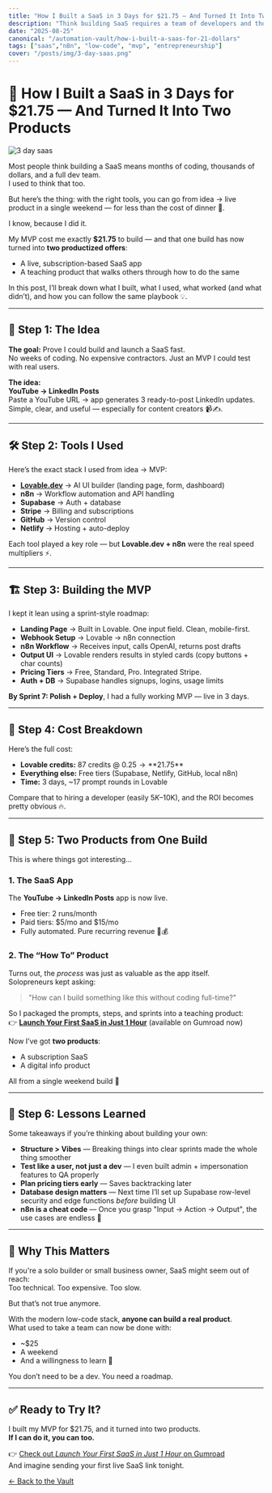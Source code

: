 ```yaml
---
title: "How I Built a SaaS in 3 Days for $21.75 — And Turned It Into Two Products"
description: "Think building SaaS requires a team of developers and thousands of dollars? Think again. In just 3 days and for under $25, I launched a working SaaS MVP using low-code tools — then turned it into not one but two products: a subscription SaaS app and a teaching product. Here’s the exact process, tools, and lessons learned so you can do the same."
date: "2025-08-25"
canonical: "/automation-vault/how-i-built-a-saas-for-21-dollars"
tags: ["saas","n8n", "low-code", "mvp", "entrepreneurship"]
cover: "/posts/img/3-day-saas.png"
---
```


# 🚀 How I Built a SaaS in 3 Days for $21.75 — And Turned It Into Two Products

![3 day saas](/posts/img/3-day-saas.png)

Most people think building a SaaS means months of coding, thousands of dollars, and a full dev team.  
I used to think that too.

But here’s the thing: with the right tools, you can go from idea → live product in a single weekend — for less than the cost of dinner 🍜.

I know, because I did it.

My MVP cost me exactly **$21.75** to build — and that one build has now turned into **two productized offers**:

- A live, subscription-based SaaS app  
- A teaching product that walks others through how to do the same

In this post, I’ll break down what I built, what I used, what worked (and what didn’t), and how you can follow the same playbook 💡.

---

## 🧠 Step 1: The Idea

**The goal:** Prove I could build and launch a SaaS fast.  
No weeks of coding. No expensive contractors. Just an MVP I could test with real users.

**The idea:**  
**YouTube → LinkedIn Posts**  
Paste a YouTube URL → app generates 3 ready-to-post LinkedIn updates.  
Simple, clear, and useful — especially for content creators 📹✍️.

---

## 🛠 Step 2: Tools I Used

Here’s the exact stack I used from idea → MVP:

- **[Lovable.dev](https://lovable.dev)** → AI UI builder (landing page, form, dashboard)
- **n8n** → Workflow automation and API handling
- **Supabase** → Auth + database
- **Stripe** → Billing and subscriptions
- **GitHub** → Version control
- **Netlify** → Hosting + auto-deploy

Each tool played a key role — but **Lovable.dev + n8n** were the real speed multipliers ⚡.

---

## 🏗 Step 3: Building the MVP

I kept it lean using a sprint-style roadmap:

- **Landing Page** → Built in Lovable. One input field. Clean, mobile-first.  
- **Webhook Setup** → Lovable → n8n connection  
- **n8n Workflow** → Receives input, calls OpenAI, returns post drafts  
- **Output UI** → Lovable renders results in styled cards (copy buttons + char counts)  
- **Pricing Tiers** → Free, Standard, Pro. Integrated Stripe.  
- **Auth + DB** → Supabase handles signups, logins, usage limits  

**By Sprint 7: Polish + Deploy**, I had a fully working MVP — live in 3 days.

---

## 💸 Step 4: Cost Breakdown

Here’s the full cost:

- **Lovable credits:** 87 credits @ $0.25 → **$21.75**  
- **Everything else:** Free tiers (Supabase, Netlify, GitHub, local n8n)  
- **Time:** 3 days, ~17 prompt rounds in Lovable  

Compare that to hiring a developer (easily $5K–$10K), and the ROI becomes pretty obvious 🔥.

---

## 🧩 Step 5: Two Products from One Build

This is where things got interesting...

### 1. The SaaS App

The **YouTube → LinkedIn Posts** app is now live.

- Free tier: 2 runs/month  
- Paid tiers: $5/mo and $15/mo  
- Fully automated. Pure recurring revenue 🔁💰

### 2. The “How To” Product

Turns out, the *process* was just as valuable as the app itself.  
Solopreneurs kept asking:

> "How can I build something like this without coding full-time?"

So I packaged the prompts, steps, and sprints into a teaching product:  
👉 **[Launch Your First SaaS in Just 1 Hour](https://gumroad.com/)** (available on Gumroad now)

Now I’ve got **two products**:

- A subscription SaaS  
- A digital info product  

All from a single weekend build 🎯

---

## 🧠 Step 6: Lessons Learned

Some takeaways if you’re thinking about building your own:

- **Structure > Vibes** — Breaking things into clear sprints made the whole thing smoother  
- **Test like a user, not just a dev** — I even built admin + impersonation features to QA properly  
- **Plan pricing tiers early** — Saves backtracking later  
- **Database design matters** — Next time I’ll set up Supabase row-level security and edge functions *before* building UI  
- **n8n is a cheat code** — Once you grasp "Input → Action → Output", the use cases are endless 🔄

---

## 🤔 Why This Matters

If you're a solo builder or small business owner, SaaS might seem out of reach:  
Too technical. Too expensive. Too slow.

But that’s not true anymore.

With the modern low-code stack, **anyone can build a real product**.  
What used to take a team can now be done with:

- ~$25  
- A weekend  
- And a willingness to learn 🚀

You don’t need to be a dev. You need a roadmap.

---

## ✅ Ready to Try It?

I built my MVP for $21.75, and it turned into two products.  
**If I can do it, you can too.**

👉 [Check out *Launch Your First SaaS in Just 1 Hour* on Gumroad](https://gumroadmike82.gumroad.com/l/ymkypd/)  
And imagine sending your first live SaaS link tonight.

[&#8592; Back to the Vault](/automation-vault)